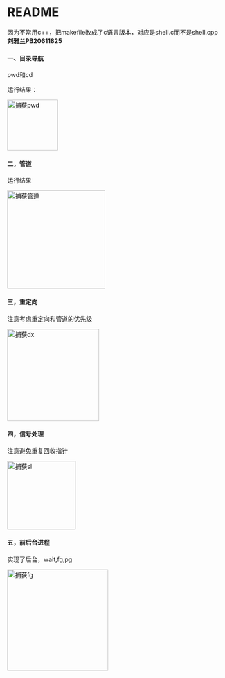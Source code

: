 # README
因为不常用c++，把makefile改成了c语言版本，对应是shell.c而不是shell.cpp
**刘雅兰PB20611825**

#### 一、目录导航

pwd和cd

运行结果：

<img width="117" alt="捕获pwd" src="https://github.com/user-attachments/assets/dfde4b3d-6203-43ff-a384-73a30f43abea" />

#### 二，管道

运行结果

<img width="226" alt="捕获管道" src="https://github.com/user-attachments/assets/08d6e93f-7db6-4e27-b906-561f74cdbf13" />

#### 三，重定向

注意考虑重定向和管道的优先级

<img width="212" alt="捕获dx" src="https://github.com/user-attachments/assets/c164f146-060f-4409-ba92-b8bbd30a1e23" />

#### 四，信号处理

注意避免重复回收指针

<img width="158" alt="捕获sl" src="https://github.com/user-attachments/assets/6b34e386-ece8-44ae-87f2-67f0eaa33122" />


#### 五，前后台进程

实现了后台，wait,fg,pg

<img width="233" alt="捕获fg" src="https://github.com/user-attachments/assets/653f42f6-a6a4-4021-adbd-949ef1de3775" />
